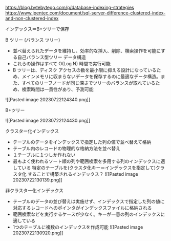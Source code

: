 
https://blog.bytebytego.com/p/database-indexing-strategies
https://www.ipentec.com/document/sql-server-difference-clustered-index-and-non-clustered-index

インデックス＝B+ツリーで保存

B ツリー (バランス ツリー) 
- 並べ替えられたデータを維持し、効率的な挿入、削除、検索操作を可能にする自己バランス型ツリー データ構造
- これらの操作はすべて O(Log N) 時間で実行可能
- B ツリーは、ディスク アクセスの数を最小限に抑える設計になっているため、メインメモリに収まらないデータを保存するのに最適なデータ構造。また、すべてのリーフノードが同じ深さでツリーのバランスが取れているため、検索時間は一貫性があり、予測可能

![[Pasted image 20230722124340.png]]


B+ツリー

![[Pasted image 20230722124430.png]]


クラスター化インデックス
- テーブルのデータをインデックスで指定した列の値で並べ替えて格納
- テーブル内のレコードの物理的な格納方法を並べ替え
- １テーブルに１つしか作れない
- 最もよく使われるソート順の列や範囲検索を多用する列のインデックスに適している
特定のテーブルを(クラスタ化キー＝インデックスを指定して)クラスタ化 することで構築されるインデックス？
![[Pasted image 20230722130139.png]]


非クラスター化インデックス
- テーブルのデータの並び替えは実施せず、インデックスで指定した列の値に対応するレコードへのポインタがインデックスファイルに格納される
- 範囲検索などを実行するケースが少なく。キーが一意の列のインデックスに適している
- 1つのテーブルに複数のインデックスを作成可能
![[Pasted image 20230722130920.png]]